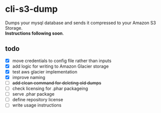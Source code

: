 # cli-s3-dump
Dumps your mysql database and sends it compressed to your Amazon S3 Storage. <br>**Instructions following soon**.

## todo
* [x] move credentials to config file rather than inputs
* [x] add logic for writing to Amazon Glacier storage
* [x] test aws glacier implementation
* [x] improve naming
* [ ] ~~add clean command for deleting old dumps~~
* [ ] check licensing for .phar packageing
* [ ] serve .phar package
* [ ] define repository license
* [ ] write usage instructions
